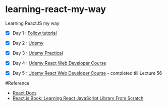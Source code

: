# learning-react-my-way
Learning ReactJS my way


* [x] Day 1 : [Follow tutorial](https://reactjs.org/tutorial/tutorial.html)
* [x] Day 2 : [Udemy](https://www.udemy.com/node-with-react-fullstack-web-development/learn/v4/overview)
* [x] Day 3 : [Udemy Practical](https://www.udemy.com/node-with-react-fullstack-web-development/learn/v4/overview)
* [x] Day 4 : [Udemy React Web Developer Course](https://www.udemy.com/react-2nd-edition)
* [x] Day 5 : [Udemy React Web Developer Course](https://www.udemy.com/react-2nd-edition) - completed till Lecture 56 



#Reference
* [React Docs](https://reactjs.org)
* [React.js Book: Learning React JavaScript Library From Scratch](https://www.amazon.co.uk/dp/1521546185/ref=cm_cr_ryp_prd_ttl_sol_0)
